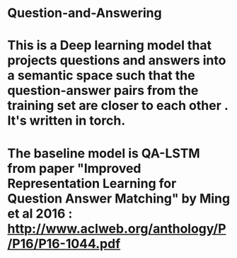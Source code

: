 # Question-and-Answering
#
#  This is a Deep learning model that projects questions and answers into a semantic space such that the question-answer pairs from the training set are closer to each other . It's written in torch.
#
#  The baseline model is QA-LSTM from paper "Improved Representation Learning for Question Answer Matching" by Ming et al 2016 : http://www.aclweb.org/anthology/P/P16/P16-1044.pdf
#   
